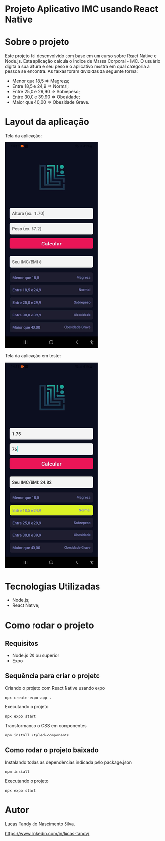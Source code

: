 # Projeto Aplicativo IMC usando React Native

# Sobre o projeto
Este projeto foi desenvolvido com base em um curso sobre React Native e Node.js.
Esta aplicação calcula o Índice de Massa Corporal - IMC. O usuário digita a sua altura e seu peso e o aplicativo mostra em qual categoria a pessoa se encontra. As faixas foram divididas da seguinte forma:
* Menor que 18,5 => Magreza;
* Entre 18,5 e 24,9 => Normal;
* Entre 25,0 e 29,90 => Sobrepeso;
* Entre 30,0 e 39,90 => Obesidade;
* Maior que 40,00 => Obesidade Grave.

# Layout da aplicação
Tela da aplicação:

<img src="https://github.com/lucastandy/app_react_native/blob/main/assets/tela01.jpeg" alt="Tela da aplicação" width="300" height="667">

Tela da aplicação em teste:

<img src="https://github.com/lucastandy/app_react_native/blob/main/assets/tela02.jpeg" alt="Tela da aplicação em teste" width="300" height="667">

# Tecnologias Utilizadas

* Node.js;
* React Native;

# Como rodar o projeto
## Requisitos
* Node.js 20 ou superior
* Expo
## Sequência para criar o projeto
Criando o projeto com React Native usando expo
```
npx create-expo-app .
```

Executando o projeto
```
npx expo start
```

Transformando o CSS em componentes
```
npm install styled-components
```

## Como rodar o projeto baixado
Instalando todas as dependências indicada pelo package.json
```
npm install
```

Executando o projeto
```
npx expo start
```

# Autor
Lucas Tandy do Nascimento Silva.

https://www.linkedin.com/in/lucas-tandy/




